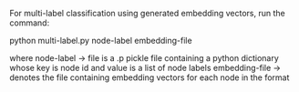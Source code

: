 For multi-label classification using generated embedding vectors, run the command:

python multi-label.py node-label embedding-file

where  node-label -> file is a .p pickle file containing a python dictionary whose key is node id and value is a list of node labels
       embedding-file -> denotes the file containing embedding vectors for each node in the format
